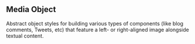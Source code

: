 Media Object
---

Abstract object styles for building various types of components (like blog comments, Tweets, etc) that feature a left- or right-aligned image alongside textual content.